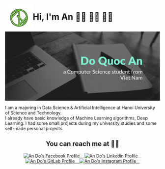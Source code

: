 
<p align="flex">
  <a href="https://github.com/andoDsAI">
    <img
    align="left"
    width="90" height="90"
    src="logo.png">
  </a>
  <h1 align="left">Hi, I'm An 👋🏾 👨‍💻 👨‍💻</h1>
</p>

<img align="center" src="wallpaper.jpg" alt="">

 I am a majoring in Data Science & Artificial Intelligence at Hanoi University of Science and Technology.<br/>
 I already have basic knowledge of Machine Learning algorithms, Deep Learning. I had some small projects during my university studies and some self-made personal projects.<br/>

## <h2 align="center">You can reach me at 📱📱 </h2>

<p align="center">
  <a href="https://www.facebook.com/andoDsAI">
    <img
    src="https://www.vectorlogo.zone/logos/facebook/facebook-tile.svg"
    alt="An Do's Facebook Profile"
    height="30" width="30"
    />
    &nbsp;&nbsp
  </a>
  
  <a href="https://www.linkedin.com/in/andoDsAI/">
    <img
    src="https://www.vectorlogo.zone/logos/linkedin/linkedin-icon.svg"
    alt="An Do's Linkedin Profile"
    height="30" width="30"
    />
    &nbsp;&nbsp
  </a>

  <a href="https://gitlab.com/andoDsAI">
    <img
    src="https://www.vectorlogo.zone/logos/gitlab/gitlab-icon.svg"
    alt="An Do's GitLab Profile"
    height="30" width="30"
    />
    &nbsp;&nbsp
  </a>
  
  <a href="https://www.instagram.com/_sweettt.__/">
    <img
    src="https://www.vectorlogo.zone/logos/instagram/instagram-icon.svg"
    alt="An Do's Instagram Profile"
    height="30" width="30"
    />
    &nbsp;&nbsp
  </a>
</p>
